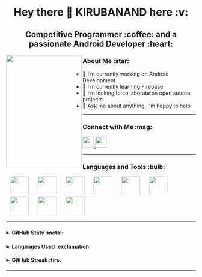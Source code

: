 <h1 align="center"> Hey there 👋 KIRUBANAND here :v: </h1>
<h2 align="center"> Competitive Programmer :coffee: and a passionate Android Developer :heart: </h2>

<img align="left" width="200" height="300" src="https://user-images.githubusercontent.com/76843281/105200067-705e8800-5b65-11eb-9cfc-bbb74fdb8987.png"/>

<h3> About Me :star: </h3>

- 🔭 I’m currently working on Android Development
- 🌱 I’m currently learning Firebase
- 👯 I’m looking to collaborate on open source projects
- 💬 Ask me about anything. I'm happy to help

---

<h3> Connect with Me :mag: </h3> 
<p>
<a href="https://www.linkedin.com/in/kirubanand-r-2008271aa/"> <img height="30" src="https://img.shields.io/badge/linkedin-blue.svg?&style=for-the-badge&logo=linkedin&logoColor=white"/> </a>
<a href="mailto:19cs121@psgitech.ac.in"> <img height="30" src="https://img.shields.io/badge/gmail-c14438?&style=for-the-badge&logo=gmail&logoColor=white"> </a>
</p>

---

<h3> Languages and Tools :bulb: </h3>
<p>
<img width="50" height="50" hspace="10" src="https://cdn.worldvectorlogo.com/logos/c.svg"/>
<img width="50" height="50" hspace="10" src="https://www.vectorlogo.zone/logos/kotlinlang/kotlinlang-icon.svg"/>
<img width="50" height="50" hspace="10" src="https://www.vectorlogo.zone/logos/git-scm/git-scm-icon.svg"/>
<img width="50" height="50" hspace="10" src="https://www.vectorlogo.zone/logos/github/github-icon.svg"/>
<img width="50" height="50" hspace="10" src="https://cdn.worldvectorlogo.com/logos/android.svg"/>
<img width="50" height="50" hspace="10" src="https://www.vectorlogo.zone/logos/java/java-icon.svg"/>
<img width="50" height="50" hspace="10" src="https://cdn.worldvectorlogo.com/logos/c-2975.svg"/>
<img width="50" height="50" hspace="10" src="https://cdn.worldvectorlogo.com/logos/python-5.svg"/>
<img width="50" height="50" hspace="10" src="https://cdn.worldvectorlogo.com/logos/sublime-text.svg"/>
</p>

---

<h4> <details> <summary> GitHub Stats :metal: </summary> <p align="center"> <img src="https://komarev.com/ghpvc/?username=kiruba-r11&label=PROFILE+VIEWS&color=ff3d67"/> <br> <br> <img src="https://github-readme-stats.vercel.app/api?username=kiruba-r11&show_icons=true&theme=radical"/> </p> </details> </h4>

<h4> <details> <summary> Languages Used :exclamation: </summary> <p align="center"> <img src="https://github-readme-stats.vercel.app/api/top-langs/?username=kiruba-r11&layout=compact"/> </details> </h4>

<h4> <details> <summary> GitHub Streak :fire: </summary> <p align="center"> <img src="https://github-readme-streak-stats.herokuapp.com/?user=kiruba-r11&theme=radical"/> </details> </h4>

---

